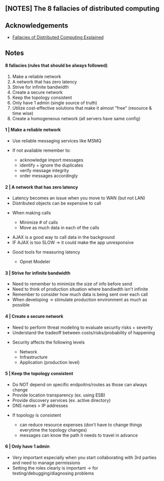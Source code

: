 ## [NOTES] The 8 fallacies of distributed computing 

## Acknowledgements
- [Fallacies of Distributed Computing Explained](https://pages.cs.wisc.edu/~zuyu/files/fallacies.pdf)

## Notes

#### 8 fallacies (rules that should be always followed)
1. Make a reliable network
2. A network that has zero latency
3. Strive for infinite bandwidth 
4. Create a secure network 
5. Keep the topology consistent 
6. Only have 1 admin (single source of truth)
7. Utilize cost-effective solutions that make it almost "free" (resource & time wise)
8. Create a homogeneous network (all servers have same config) 

#### 1 | Make a reliable network
- Use reliable messaging services like MSMQ 
<ul>
  <li>If not available remember to:</li>
  <ul>
    <li>acknowledge import messages</li>
    <li>identify + ignore the duplicates</li>
    <li>verify message integrity</li>
    <li>order messages accordingly</li>
  </ul>
</ul>

#### 2 | A network that has zero latency
- Latency becomes an issue when you move to WAN (but not LAN) 
- Distributed objects can be expensive to call
<ul>
  <li>When making calls</li>
  <ul>
    <li>Minimize # of calls</li>
    <li>Move as much data in each of the calls</li>   
  </ul>
</ul>

- AJAX is a good way to call data in the background 
- IF AJAX is too SLOW -> it could make the app unresponsive

<ul>
  <li>Good tools for measuring latency</li>
  <ul>
    <li>Opnet Modeler</li>
  </ul>
</ul>

#### 3 | Strive for infinite bandwidth
- Need to remember to minimize the size of info before send
- Need to think of production situation where bandiwdth isn't infinite
- Remember to consider how much data is being sent over each call
- When developing -> stimulate production environment as much as possible

#### 4 | Create a secure network
- Need to perform threat modeling to evaluate security risks + severity
- Understand the tradeoff between costs/risks/probability of happening

<ul>
  <li>Security affects the following levels</li>
  <ul>
    <li>Network</li>
    <li>Infrastructure</li>
    <li>Application (production level)</li>
  </ul>
</ul>

#### 5 | Keep the topology consistent
- Do NOT depend on specific endpoitns/routes as those can always change
- Provide location transparency (ex. using ESB)
- Provide discovery services (ex. active directory)
- DNS names > IP addresses 

<ul>
  <li>If topology is consistent</li>
  <ul>
    <li>can reduce resource expenses (don't have to change things everytime the topology changes) </li>
    <li>messages can know the path it needs to travel in advance</li>
  </ul>
</ul>

#### 6 | Only have 1 admin
- Very important especially when you start collaborating with 3rd parties and need to manage permissions 
- Setting the roles clearly is important -> for testing/debugging/diagnosing problems
